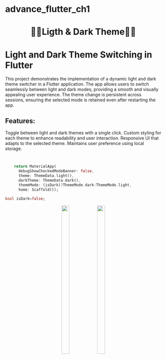 # advance_flutter_ch1

<h1 align="center">🔶🔸Ligth & Dark Theme🔸🔶</h1>

# Light and Dark Theme Switching in Flutter

This project demonstrates the implementation of a dynamic light and dark theme switcher in a Flutter application. The app allows users to switch seamlessly between light and dark modes, providing a smooth and visually appealing user experience. The theme change is persistent across sessions, ensuring the selected mode is retained even after restarting the app.

## Features:
Toggle between light and dark themes with a single click.
Custom styling for each theme to enhance readability and user interaction.
Responsive UI that adapts to the selected theme.
Maintains user preference using local storage.

```dart


    return MaterialApp(
      debugShowCheckedModeBanner: false,
      theme: ThemeData.light(),
      darkTheme: ThemeData.dark(),
      themeMode: (isDark)?ThemeMode.dark:ThemeMode.light,
      home: Scaffold());
 
bool isDark=false;
```
<center>
<p>
 

  <img src="https://github.com/user-attachments/assets/e0503ead-fd2c-407e-a1f6-771f0afd46d3" width="22%" Height="35%">
   <img src="https://github.com/user-attachments/assets/202570e3-153d-4e00-a894-c7a2bfa1f3dc" width="22%" Height="35%">
   </p>
</center>
